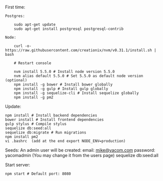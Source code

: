 
First time:

    Postgres:

        sudo apt-get update
        sudo apt-get install postgresql postgresql-contrib

    Node:

        curl -o- https://raw.githubusercontent.com/creationix/nvm/v0.31.1/install.sh | bash

        # Restart console

        nvm install 5.5.0 # Install node version 5.5.0
        nvm alias default 5.5.0 # Set 5.5.0 as default node version (optional)
        npm install -g bower # Install bower globally
        npm install -g gulp # Install gulp globally
        npm install -g sequelize-cli # Install sequelize globally
        npm install -g pm2

Update:

    npm install # Install backend dependencies
    bower install # Install frontend dependencies
    gulp stylus # Compile stylus
    sequelize db:seed:all
    sequelize db:migrate # Run migrations
    npm install pm2
    vi .bashrc  (add at the end export NODE_ENV=production)

Seeds:
      An admin user will be created:
      email: mike@yacom.com
      password: yacomadmin (You may change it from the users page)
    sequelize db:seed:all

Start server:

    npm start # Default port: 8080
